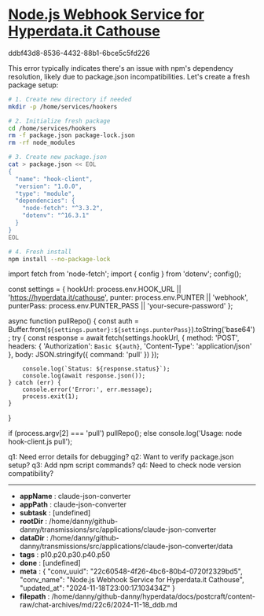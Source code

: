 # [Node.js Webhook Service for Hyperdata.it Cathouse](https://claude.ai/chat/22c60548-4f26-4bc6-80b4-0720f2329bd5)

ddbf43d8-8536-4432-88b1-6bce5c5fd226

 This error typically indicates there's an issue with npm's dependency resolution, likely due to package.json incompatibilities. Let's create a fresh package setup:

```bash
# 1. Create new directory if needed
mkdir -p /home/services/hookers

# 2. Initialize fresh package
cd /home/services/hookers
rm -f package.json package-lock.json
rm -rf node_modules

# 3. Create new package.json
cat > package.json << EOL
{
  "name": "hook-client",
  "version": "1.0.0",
  "type": "module",
  "dependencies": {
    "node-fetch": "^3.3.2",
    "dotenv": "^16.3.1"
  }
}
EOL

# 4. Fresh install
npm install --no-package-lock
```

<antArtifact identifier="hook-client" type="application/vnd.ant.code" language="javascript" title="Node.js Hook Client">
import fetch from 'node-fetch';
import { config } from 'dotenv';
config();

const settings = {
    hookUrl: process.env.HOOK_URL || 'https://hyperdata.it/cathouse',
    punter: process.env.PUNTER || 'webhook',
    punterPass: process.env.PUNTER_PASS || 'your-secure-password'
};

async function pullRepo() {
    const auth = Buffer.from(`${settings.punter}:${settings.punterPass}`).toString('base64');
    try {
        const response = await fetch(settings.hookUrl, {
            method: 'POST',
            headers: {
                'Authorization': `Basic ${auth}`,
                'Content-Type': 'application/json'
            },
            body: JSON.stringify({ command: 'pull' })
        });
        
        console.log(`Status: ${response.status}`);
        console.log(await response.json());
    } catch (err) {
        console.error('Error:', err.message);
        process.exit(1);
    }
}

if (process.argv[2] === 'pull') pullRepo();
else console.log('Usage: node hook-client.js pull');
</antArtifact>

q1: Need error details for debugging?
q2: Want to verify package.json setup?
q3: Add npm script commands?
q4: Need to check node version compatibility?

---

* **appName** : claude-json-converter
* **appPath** : claude-json-converter
* **subtask** : [undefined]
* **rootDir** : /home/danny/github-danny/transmissions/src/applications/claude-json-converter
* **dataDir** : /home/danny/github-danny/transmissions/src/applications/claude-json-converter/data
* **tags** : p10.p20.p30.p40.p50
* **done** : [undefined]
* **meta** : {
  "conv_uuid": "22c60548-4f26-4bc6-80b4-0720f2329bd5",
  "conv_name": "Node.js Webhook Service for Hyperdata.it Cathouse",
  "updated_at": "2024-11-18T23:00:17.103434Z"
}
* **filepath** : /home/danny/github-danny/hyperdata/docs/postcraft/content-raw/chat-archives/md/22c6/2024-11-18_ddb.md